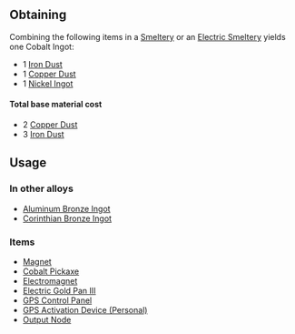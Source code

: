 
## Obtaining

Combining the following items in a [Smeltery](https://github.com/Slimefun/Slimefun4/wiki/Smeltery) or an [Electric Smeltery](https://github.com/Slimefun/Slimefun4/wiki/Electric-Smeltery) yields one Cobalt Ingot:

* 1 [Iron Dust](https://github.com/Slimefun/Slimefun4/wiki/Iron-Dust)
* 1 [Copper Dust](https://github.com/Slimefun/Slimefun4/wiki/Copper-Dust)
* 1 [Nickel Ingot](https://github.com/Slimefun/Slimefun4/wiki/Nickel-Ingot) 

#### Total base material cost 

* 2 [Copper Dust](https://github.com/Slimefun/Slimefun4/wiki/Copper-Dust)
* 3 [Iron Dust](https://github.com/Slimefun/Slimefun4/wiki/Iron-Dust)

## Usage

### In other alloys

* [Aluminum Bronze Ingot](https://github.com/Slimefun/Slimefun4/wiki/Aluminum-Bronze-Ingot)
* [Corinthian Bronze Ingot](https://github.com/Slimefun/Slimefun4/wiki/Corinthian-Bronze-Ingot)

### Items

* [Magnet](https://github.com/Slimefun/Slimefun4/wiki/Magnet)
* [Cobalt Pickaxe](https://github.com/Slimefun/Slimefun4/wiki/Cobalt-Pickaxe)
* [Electromagnet](https://github.com/Slimefun/Slimefun4/wiki/Electromagnet)
* [Electric Gold Pan III](https://github.com/Slimefun/Slimefun4/wiki/Electric-Gold-Pan)
* [GPS Control Panel](https://github.com/Slimefun/Slimefun4/wiki/GPS-Control-Panel)
* [GPS Activation Device (Personal)](https://github.com/Slimefun/Slimefun4/wiki/GPS-Activation-Device)
* [Output Node](https://github.com/Slimefun/Slimefun4/wiki/Output-Node)

